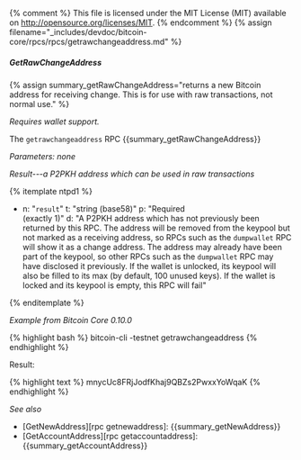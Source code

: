 {% comment %}
This file is licensed under the MIT License (MIT) available on
http://opensource.org/licenses/MIT.
{% endcomment %}
{% assign filename="_includes/devdoc/bitcoin-core/rpcs/rpcs/getrawchangeaddress.md" %}

##### GetRawChangeAddress

{% assign summary_getRawChangeAddress="returns a new Bitcoin address for receiving change. This is for use with raw transactions, not normal use." %}

*Requires wallet support.*

The `getrawchangeaddress` RPC {{summary_getRawChangeAddress}}

*Parameters: none*

*Result---a P2PKH address which can be used in raw transactions*

{% itemplate ntpd1 %}
- n: "`result`"
  t: "string (base58)"
  p: "Required<br>(exactly 1)"
  d: "A P2PKH address which has not previously been returned by this RPC.  The address will be removed from the keypool but not marked as a receiving address, so RPCs such as the `dumpwallet` RPC will show it as a change address.  The address may already have been part of the keypool, so other RPCs such as the `dumpwallet` RPC may have disclosed it previously.  If the wallet is unlocked, its keypool will also be filled to its max (by default, 100 unused keys).  If the wallet is locked and its keypool is empty, this RPC will fail"

{% enditemplate %}

*Example from Bitcoin Core 0.10.0*

{% highlight bash %}
bitcoin-cli -testnet getrawchangeaddress
{% endhighlight %}

Result:

{% highlight text %}
mnycUc8FRjJodfKhaj9QBZs2PwxxYoWqaK
{% endhighlight %}

*See also*

* [GetNewAddress][rpc getnewaddress]: {{summary_getNewAddress}}
* [GetAccountAddress][rpc getaccountaddress]: {{summary_getAccountAddress}}

